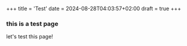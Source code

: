 +++
title = 'Test'
date = 2024-08-28T04:03:57+02:00
draft = true
+++

### this is a test page

let's test this page!